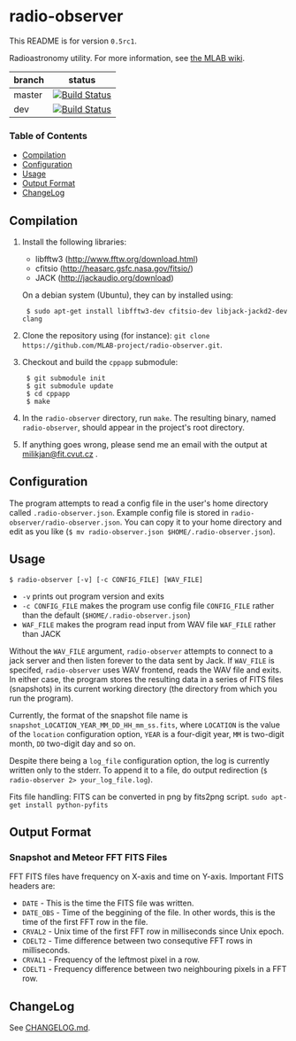 radio-observer
==============

This README is for version `0.5rc1`.

Radioastronomy utility. For more information, see [the MLAB wiki](http://wiki.mlab.cz/doku.php?id=en:programming_tasks#open-source_meteor_detection_toolkit).

branch | status
------ | ------
master | [![Build Status](https://travis-ci.org/MLAB-project/radio-observer.svg?branch=master)](https://travis-ci.org/MLAB-project/radio-observer)
dev    | [![Build Status](https://travis-ci.org/MLAB-project/radio-observer.svg?branch=dev)](https://travis-ci.org/MLAB-project/radio-observer/tree/dev)


### Table of Contents
* [Compilation](#compilation)
* [Configuration](#configuration)
* [Usage](#usage)
* [Output Format](#output)
* [ChangeLog](#changelog)


Compilation
-----------

1. Install the following libraries:
      - libfftw3 (http://www.fftw.org/download.html)
      - cfitsio (http://heasarc.gsfc.nasa.gov/fitsio/)
      - JACK (http://jackaudio.org/download)
   
   On a debian system (Ubuntu), they can by installed using:
   
        $ sudo apt-get install libfftw3-dev cfitsio-dev libjack-jackd2-dev clang

2. Clone the repository using (for instance):
   `git clone https://github.com/MLAB-project/radio-observer.git`.
   
3. Checkout and build the `cppapp` submodule:
        
        $ git submodule init
        $ git submodule update
        $ cd cppapp
        $ make

4. In the `radio-observer` directory, run `make`. The resulting binary, named
   `radio-observer`, should appear in the project's root directory.
5. If anything goes wrong, please send me an email with the output at
   milikjan@fit.cvut.cz .


Configuration
-------------

The program attempts to read a config file in the user's home directory called
`.radio-observer.json`. Example config file is stored in
`radio-observer/radio-observer.json`. You can copy it to your home directory
and edit as you like (`$ mv radio-observer.json $HOME/.radio-observer.json`).


Usage
-----

    $ radio-observer [-v] [-c CONFIG_FILE] [WAV_FILE]

- `-v` prints out program version and exits
- `-c CONFIG_FILE` makes the program use config file `CONFIG_FILE`
  rather than the default (`$HOME/.radio-observer.json`)
- `WAF_FILE` makes the program read input from WAV file `WAF_FILE`
  rather than JACK

Without the `WAV_FILE` argument, `radio-observer` attempts to connect to a jack
server and then listen forever to the data sent by Jack. If `WAV_FILE` is
specifed, `radio-observer` uses WAV frontend, reads the WAV file and exits.  In
either case, the program stores the resulting data in a series of FITS files
(snapshots) in its current working directory (the directory from which you run
the program).

Currently, the format of the snapshot file name is
`snapshot_LOCATION_YEAR_MM_DD_HH_mm_ss.fits`, where `LOCATION` is the value of
the `location` configuration option, `YEAR` is a four-digit year, `MM` is
two-digit month, `DD` two-digit day and so on.

Despite there being a `log_file` configuration option, the log is currently
written only to the stderr.  To append it to a file, do output redirection (`$
radio-observer 2> your_log_file.log`).

Fits file handling: FITS can be converted in png by fits2png script. 
`sudo apt-get install python-pyfits`


Output Format
-------------

### Snapshot and Meteor FFT FITS Files

FFT FITS files have frequency on X-axis and time on Y-axis. Important FITS headers are:

* `DATE` - This is the time the FITS file was written.
* `DATE_OBS` - Time of the beggining of the file. In other words, this is the
  time of the first FFT row in the file.
* `CRVAL2` - Unix time of the first FFT row in milliseconds since Unix epoch.
* `CDELT2` - Time difference between two consequtive FFT rows in milliseconds.
* `CRVAL1` - Frequency of the leftmost pixel in a row.
* `CDELT1` - Frequency difference between two neighbouring pixels in a FFT row.


ChangeLog
---------

See [CHANGELOG.md](CHANGELOG.md).


